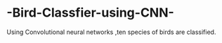 # -Bird-Classfier-using-CNN-
Using Convolutional neural networks ,ten species of birds are classified.
